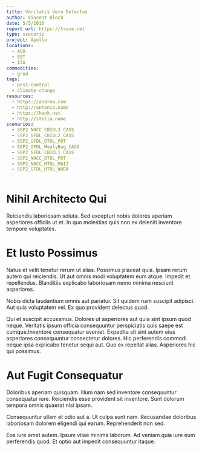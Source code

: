 ```yaml
---
title: Veritatis Vero Delectus
author: Vincent Block
date: 5/5/2016
report url: https://trace.net
type: scenario
project: Apollo
locations:
  - AGO
  - EST
  - ITA
commodities:
  - grnd
tags:
  - pest-control
  - climate-change
resources:
  - https://andrew.com
  - http://antonio.name
  - https://hank.net
  - http://stella.name
scenarios:
  - SSP2_NOCC_CBIOL3_CASS
  - SSP2_GFDL_CBIOL2_CASS
  - SSP2_GFDL_DTOL_POT
  - SSP2_GFDL_MealyBug_CASS
  - SSP2_GFDL_CBIOL1_CASS
  - SSP2_NOCC_DTOL_POT
  - SSP2_NOCC_HTOL_MAIZ
  - SSP2_GFDL_HTOL_WHEA
---
```

# Nihil Architecto Qui
Reiciendis laboriosam soluta. Sed excepturi nobis dolores aperiam asperiores officiis ut et. In quo molestias quis non ex deleniti inventore tempore voluptates.

# Et Iusto Possimus
Natus et velit tenetur rerum ut alias. Possimus placeat quia. Ipsam rerum autem qui reiciendis. Ut aut omnis modi voluptatem eum atque. Impedit et repellendus. Blanditiis explicabo laboriosam nemo minima nesciunt asperiores.
 Nobis dicta laudantium omnis aut pariatur. Sit quidem nam suscipit adipisci. Aut quis voluptatem vel. Ex quo provident delectus quod.
 Qui et suscipit accusamus. Dolores ut asperiores aut quia sint ipsum quod neque. Veritatis ipsum officia consequuntur perspiciatis quis saepe est cumque.Inventore consequatur eveniet. Expedita sit sint autem eius asperiores consequuntur consectetur dolores. Hic perferendis commodi neque ipsa explicabo tenetur sequi aut. Quo ex repellat alias. Asperiores hic qui possimus.

# Aut Fugit Consequatur
Doloribus aperiam quisquam. Illum nam sed inventore consequuntur consequatur iure. Reiciendis esse provident sit inventore. Sunt dolorum tempora omnis quaerat nisi ipsam.
 Consequuntur ullam et odio aut a. Ut culpa sunt nam. Recusandae doloribus laboriosam dolorem eligendi qui earum. Reprehenderit non sed.
 Eos iure amet autem. Ipsum vitae minima laborum. Ad veniam quia iure eum perferendis quod. Et optio aut impedit consequuntur itaque.
